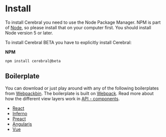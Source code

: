 # Install
To install Cerebral you need to use the Node Package Manager. NPM is part of [Node](https://nodejs.org/en/), so please install that on your computer first. You should install Node version 5 or later.

To install Cerebral BETA you have to explicitly install Cerebral:

**NPM**

`npm install cerebral@beta`

## Boilerplate

You can download or just play around with any of the following boilerplates from [Webpackbin](https://www.webpackbin.com). The boilerplate is built on [Webpack](https://webpack.js.org/). Read more about how the different view layers work in [API - components](/docs/api/components).

- [React](https://www.webpackbin.com/bins/-KpZ2QJ22vGMpreMX75e)
- [Inferno](https://www.webpackbin.com/bins/-KpaFIS9qaVx8AaM4QnR)
- [Preact](https://www.webpackbin.com/bins/-KpaITQjPX6lRCbXA-cz)
- [Angularjs](https://www.webpackbin.com/bins/-KpaJEt3kH9B-p5g56hB)
- [Vue](https://www.webpackbin.com/bins/-KpeDRif_7aNlOXrxSK4)
